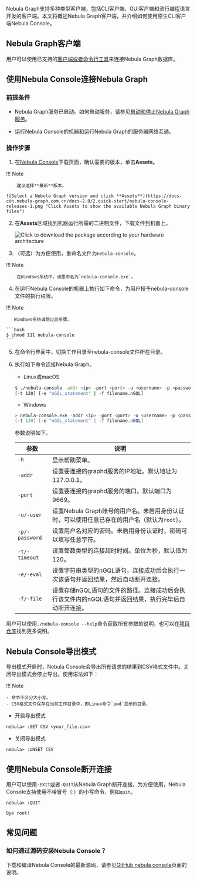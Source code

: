 Nebula Graph支持多种类型客户端，包括CLI客户端、GUI客户端和流行编程语言开发的客户端。本文将概述Nebula Graph客户端，并介绍如何使用原生CLI客户端Nebula Console。

## Nebula Graph客户端

用户可以使用已支持的[客户端或者命令行工具](../20.appendix/6.eco-tool-version.md)来连接Nebula Graph数据库。

<!-- TODO 云服务未能和 v{{ nebula.release }} 一起发布.
如果还没有Nebula Graph数据库，建议尝试云服务[Nebula Graph Cloud Service](https://cloud.nebula-graph.com.cn/)。Nebula Graph Cloud Service支持按需部署和快速搭建，并且使用Nebula Graph Studio作为默认客户端。
-->

## 使用Nebula Console连接Nebula Graph

### 前提条件

- Nebula Graph服务已启动。如何启动服务，请参见[启动和停止Nebula Graph服务](../2.quick-start/5.start-stop-service.md)。

- 运行Nebula Console的机器和运行Nebula Graph的服务器网络互通。

### 操作步骤

1. 在[Nebula Console](https://github.com/vesoft-inc/nebula-console/releases "the nebula-console Releases page")下载页面，确认需要的版本，单击**Assets**。

  !!! Note
    
        建议选择**最新**版本。

    ![Select a Nebula Graph version and click **Assets**](https://docs-cdn.nebula-graph.com.cn/docs-2.0/2.quick-start/nebula-console-releases-1.png "Click Assets to show the available Nebula Graph binary files")

2. 在**Assets**区域找到机器运行所需的二进制文件，下载文件到机器上。

    ![Click to download the package according to your hardware architecture](https://docs-cdn.nebula-graph.com.cn/docs-2.0/2.quick-start/nebula-console-releases-2-1.png "Click the package name to download it")

3. （可选）为方便使用，重命名文件为`nebula-console`。

  !!! Note

        在Windows系统中，请重命名为`nebula-console.exe`。

4. 在运行Nebula Console的机器上执行如下命令，为用户授予nebula-console文件的执行权限。

  !!! Note
    
       Windows系统请跳过此步骤。

    ```bash
    $ chmod 111 nebula-console
    ```

5. 在命令行界面中，切换工作目录至nebula-console文件所在目录。

6. 执行如下命令连接Nebula Graph。

    - Linux或macOS

    ```bash
    $ ./nebula-console -addr <ip> -port <port> -u <username> -p <password>
    [-t 120] [-e "nGQL_statement" | -f filename.nGQL]
    ```

    - Windows

    ```powershell
    > nebula-console.exe -addr <ip> -port <port> -u <username> -p <password>
    [-t 120] [-e "nGQL_statement" | -f filename.nGQL]
    ```

    参数说明如下。

    | 参数 | 说明 |
    | - | - |
    | `-h` | 显示帮助菜单。 |
    | `-addr` | 设置要连接的graphd服务的IP地址。默认地址为127.0.0.1。|
    | `-port` | 设置要连接的graphd服务的端口。默认端口为9669。|
    | `-u/-user` | 设置Nebula Graph账号的用户名。未启用身份认证时，可以使用任意已存在的用户名（默认为`root`）。 |
    | `-p/-password` | 设置用户名对应的密码。未启用身份认证时，密码可以填写任意字符。 |
    | `-t/-timeout`  | 设置整数类型的连接超时时间。单位为秒，默认值为120。 |
    | `-e/-eval` | 设置字符串类型的nGQL语句。连接成功后会执行一次该语句并返回结果，然后自动断开连接。 |
    | `-f/-file` | 设置存储nGQL语句的文件的路径。连接成功后会执行该文件内的nGQL语句并返回结果，执行完毕后自动断开连接。 |

用户可以使用`./nebula-console --help`命令获取所有参数的说明，也可以在[项目仓库](https://github.com/vesoft-inc/nebula-console/tree/v2.0.0-ga)找到更多说明。

## Nebula Console导出模式

导出模式开启时，Nebula Console会导出所有请求的结果到CSV格式文件中。关闭导出模式会停止导出。使用语法如下：

!!! Note

    - 命令不区分大小写。
    - CSV格式文件保存在当前工作目录中，即Linux命令`pwd`显示的目录。

- 开启导出模式

```ngql
nebula> :SET CSV <your_file.csv>
```

- 关闭导出模式

```ngql
nebula> :UNSET CSV
```

## 使用Nebula Console断开连接

用户可以使用`:EXIT`或者`:QUIT`从Nebula Graph断开连接。为方便使用，Nebula Console支持使用不带冒号（:）的小写命令，例如`quit`。

```ngql
nebula> :QUIT

Bye root!
```

## 常见问题

### 如何通过源码安装Nebula Console？

下载和编译Nebula Console的最新源码，请参见[GitHub nebula console](https://github.com/vesoft-inc/nebula-console#build-nebula-graph-console)页面的说明。
